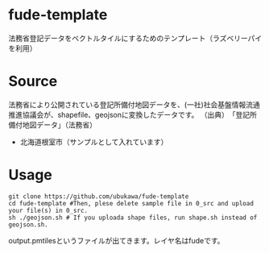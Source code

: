 # fude-template
法務省登記データをベクトルタイルにするためのテンプレート（ラズベリーパイを利用）

# Source
法務省により公開されている登記所備付地図データを、(一社)社会基盤情報流通推進協議会が、shapefile、geojsonに変換したデータです。
（出典）　「登記所備付地図データ」（法務省）
- 北海道根室市（サンプルとして入れています）
# Usage

```
git clone https://github.com/ubukawa/fude-template
cd fude-template #Then, plese delete sample file in 0_src and upload your file(s) in 0_src.
sh ./geojson.sh # If you uploada shape files, run shape.sh instead of geojson.sh.
```
output.pmtilesというファイルが出てきます。レイヤ名はfudeです。
